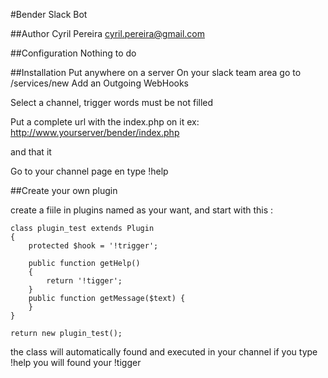 #Bender Slack Bot

##Author
Cyril Pereira <cyril.pereira@gmail.com>

##Configuration
Nothing to do

##Installation
Put anywhere on a server
On your slack team area go to /services/new
Add an Outgoing WebHooks

Select a channel, trigger words must be not filled

Put a complete url with the index.php on it
ex: http://www.yourserver/bender/index.php

and that it

Go to your channel page en type !help

##Create your own plugin

create a fiile in plugins named as your want, and start with this :

~~~
class plugin_test extends Plugin
{
    protected $hook = '!trigger';

    public function getHelp()
    {
        return '!tigger';
    }
    public function getMessage($text) {
    }
}

return new plugin_test();
~~~

the class will automatically found and executed
in your channel if you type !help you will found your !tigger